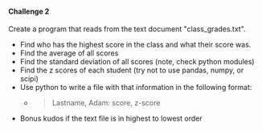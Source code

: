 #### Challenge 2

Create a program that reads from the text document "class_grades.txt". 

* Find who has the highest score in the class and what their score was. 
* Find the average of all scores 
* Find the standard deviation of all scores (note, check python modules)
* Find the z scores of each student (try not to use pandas, numpy, or scipi)
* Use python to write a file with that information in the following format: 
  * > Lastname, Adam: score, z-score
* Bonus kudos if the text file is in highest to lowest order 